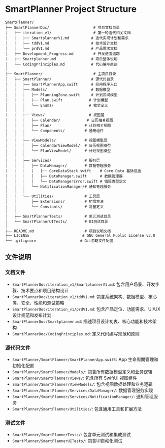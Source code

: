 # SmartPlanner Project Structure

```
SmartPlanner/
├── SmartPlannerDoc/                    # 项目文档目录
│   ├── iteration_v1/                   # 第一轮迭代相关文档
│   │   ├── SmartplannerV1.md          # 迭代实现计划和需求
│   │   ├── tddV1.md                   # 技术设计文档
│   │   └── prdV1.md                   # 产品需求文档
│   ├── Development_Progress.md         # 开发进度追踪
│   ├── Smartplanner.md                # 项目整体说明
│   └── CodingPrinciples.md            # 代码编写原则
│
├── SmartPlanner/                       # 主项目目录
│   ├── SmartPlanner/                  # 源代码目录
│   │   ├── SmartPlannerApp.swift      # 应用程序入口
│   │   ├── Models/                    # 数据模型
│   │   │   ├── PlanningZone.swift     # 计划区间模型
│   │   │   ├── Plan.swift            # 计划模型
│   │   │   └── Enums/                # 枚举定义
│   │   │
│   │   ├── Views/                    # 视图层
│   │   │   ├── Calendar/            # 日历相关视图
│   │   │   ├── Plan/               # 计划相关视图
│   │   │   └── Components/         # 通用组件
│   │   │
│   │   ├── ViewModels/             # 视图模型层
│   │   │   ├── CalendarViewModel/  # 日历视图模型
│   │   │   └── PlanViewModel/      # 计划视图模型
│   │   │
│   │   ├── Services/               # 服务层
│   │   │   ├── DataManager/        # 数据管理服务
│   │   │   │   ├── CoreDataStack.swift    # Core Data 基础设施
│   │   │   │   ├── DataManager.swift      # 数据管理器
│   │   │   │   └── DataManagerError.swift # 错误类型定义
│   │   │   └── NotificationManager/# 通知管理服务
│   │   │
│   │   └── Utilities/              # 工具层
│   │       ├── Extensions/         # 扩展方法
│   │       └── Constants/          # 常量定义
│   │
│   ├── SmartPlannerTests/          # 单元测试目录
│   └── SmartPlannerUITests/        # UI测试目录
│
├── README.md                       # 项目说明文档
├── LICENSE                        # GNU General Public License v3.0
└── .gitignore                    # Git忽略文件配置

```

## 文件说明

### 文档文件
- `SmartPlannerDoc/iteration_v1/SmartplannerV1.md`: 包含用户场景、开发步骤、技术要点和项目结构设计
- `SmartPlannerDoc/iteration_v1/tddV1.md`: 包含系统架构、数据模型、核心类、安全、性能和测试策略
- `SmartPlannerDoc/iteration_v1/prdV1.md`: 包含产品定位、功能需求、UI/UX设计规范和发布计划
- `SmartPlannerDoc/Smartplanner.md`: 描述项目设计初衷、核心功能和技术架构
- `SmartPlannerDoc/CodingPrinciples.md`: 定义代码编写规范和原则

### 源代码文件
- `SmartPlanner/SmartPlanner/SmartPlannerApp.swift`: App 生命周期管理和初始化配置
- `SmartPlanner/SmartPlanner/Models/`: 包含所有数据模型定义和业务逻辑
- `SmartPlanner/SmartPlanner/Views/`: 包含所有 SwiftUI 视图组件
- `SmartPlanner/SmartPlanner/ViewModels/`: 包含视图数据处理和业务逻辑
- `SmartPlanner/SmartPlanner/Services/DataManager/`: 数据管理服务实现
- `SmartPlanner/SmartPlanner/Services/NotificationManager/`: 通知管理服务
- `SmartPlanner/SmartPlanner/Utilities/`: 包含通用工具和扩展方法

### 测试文件
- `SmartPlanner/SmartPlannerTests/`: 包含单元测试和集成测试
- `SmartPlanner/SmartPlannerUITests/`: 包含UI自动化测试
